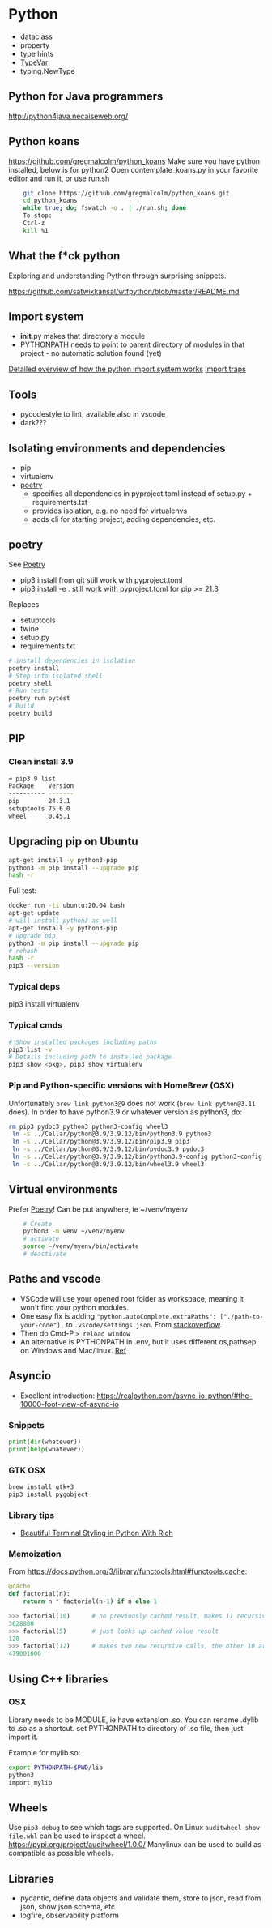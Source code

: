 # Python

- dataclass
- property
- type hints
- [TypeVar](https://docs.python.org/3/library/typing.html#typing.TypeVar)
- typing.NewType

## Python for Java programmers

http://python4java.necaiseweb.org/

## Python koans

<https://github.com/gregmalcolm/python_koans>
Make sure you have python installed, below is for python2
Open contemplate_koans.py in your favorite editor and run it, or use run.sh

```bash
    git clone https://github.com/gregmalcolm/python_koans.git
    cd python_koans
    while true; do; fswatch -o . | ./run.sh; done
    To stop:
    Ctrl-z
    kill %1
```

## What the f*ck python

Exploring and understanding Python through surprising snippets.

https://github.com/satwikkansal/wtfpython/blob/master/README.md

## Import system

- __init__.py makes that directory a module
- PYTHONPATH needs to point to parent directory of modules in that project - no automatic solution found (yet)

[Detailed overview of how the python import system works](https://tenthousandmeters.com/blog/python-behind-the-scenes-11-how-the-python-import-system-works/)
[Import traps](https://python-notes.curiousefficiency.org/en/latest/python_concepts/import_traps.html)

## Tools

- pycodestyle <files> to lint, available also in vscode
- dark???

## Isolating environments and dependencies

- pip
- virtualenv
- [poetry](https://python-poetry.org/)
  - specifies all dependencies in pyproject.toml instead of setup.py + requirements.txt
  - provides isolation, e.g. no need for virtualenvs
  - adds cli for starting project, adding dependencies, etc.

## poetry

See [Poetry](poetry.md)

- pip3 install from git still work with pyproject.toml
- pip3 install -e . still work with pyproject.toml for pip >= 21.3

Replaces

- setuptools
- twine
- setup.py
- requirements.txt

```bash
# install dependencies in isolation
poetry install
# Step into isolated shell
poetry shell
# Run tests
poetry run pytest
# Build
poetry build
```

## PIP

### Clean install 3.9

```bash
➜ pip3.9 list
Package    Version
---------- -------
pip        24.3.1
setuptools 75.6.0
wheel      0.45.1
```

## Upgrading pip on Ubuntu

```bash
apt-get install -y python3-pip
python3 -m pip install --upgrade pip
hash -r
```

Full test:

```bash
docker run -ti ubuntu:20.04 bash
apt-get update
# will install python3 as well
apt-get install -y python3-pip
# upgrade pip
python3 -m pip install --upgrade pip
# rehash
hash -r
pip3 --version
```

### Typical deps

pip3 install virtualenv

### Typical cmds

```bash
# Show installed packages including paths
pip3 list -v
# Details including path to installed package
pip3 show <pkg>, pip3 show virtualenv
```

### Pip and Python-specific versions with HomeBrew (OSX)

Unfortunately `brew link python3@9` does not work (`brew link python@3.11` does).
In order to have python3.9 or whatever version as python3, do:

```bash
rm pip3 pydoc3 python3 python3-config wheel3
 ln -s ../Cellar/python@3.9/3.9.12/bin/python3.9 python3
 ln -s ../Cellar/python@3.9/3.9.12/bin/pip3.9 pip3
 ln -s ../Cellar/python@3.9/3.9.12/bin/pydoc3.9 pydoc3
 ln -s ../Cellar/python@3.9/3.9.12/bin/python3.9-config python3-config
 ln -s ../Cellar/python@3.9/3.9.12/bin/wheel3.9 wheel3
```

## Virtual environments

Prefer [Poetry](poetry.md)!
Can be put anywhere, ie ~/venv/myenv

```bash
    # Create
    python3 -m venv ~/venv/myenv
    # activate
    source ~/venv/myenv/bin/activate
    # deactivate
```

## Paths and vscode

- VSCode will use your opened root folder as workspace, meaning it won't find your python modules.
- One easy fix is adding ```"python.autoComplete.extraPaths": ["./path-to-your-code"],``` to ```.vscode/settings.json```. From [stackoverflow](https://stackoverflow.com/questions/53939751/pylint-unresolved-import-error-in-visual-studio-code).
- Then do Cmd-P ```> reload window```
- An alternative is PYTHONPATH in .env, but it uses different os,pathsep on Windows and Mac/linux. [Ref](https://code.visualstudio.com/docs/python/environments#_use-of-the-pythonpath-variable)

## Asyncio

- Excellent introduction: https://realpython.com/async-io-python/#the-10000-foot-view-of-async-io

### Snippets

```python
print(dir(whatever))
print(help(whatever))
```

### GTK OSX

```bash
brew install gtk+3
pip3 install pygobject
```

### Library tips

- [Beautiful Terminal Styling in Python With Rich](https://www.youtube.com/watch?v=4zbehnz-8QU&t=745s)

### Memoization

From <https://docs.python.org/3/library/functools.html#functools.cache>:

```python
@cache
def factorial(n):
    return n * factorial(n-1) if n else 1

>>> factorial(10)      # no previously cached result, makes 11 recursive calls
3628800
>>> factorial(5)       # just looks up cached value result
120
>>> factorial(12)      # makes two new recursive calls, the other 10 are cached
479001600
```

## Using C++ libraries

### OSX

Library needs to be MODULE, ie have extension .so. You can rename .dylib to .so as a shortcut.
set PYTHONPATH to directory of .so file, then just import it.

Example for mylib.so:

```bash
export PYTHONPATH=$PWD/lib
python3
import mylib
```

## Wheels

Use `pip3 debug` to see which tags are supported.
On Linux `auditwheel show file.whl` can be used to inspect a wheel. <https://pypi.org/project/auditwheel/1.0.0/>
Manylinux can be used to build as compatible as possible wheels.


## Libraries

- pydantic, define data objects and validate them, store to json, read from json, show json schema, etc
- logfire, observability platform
